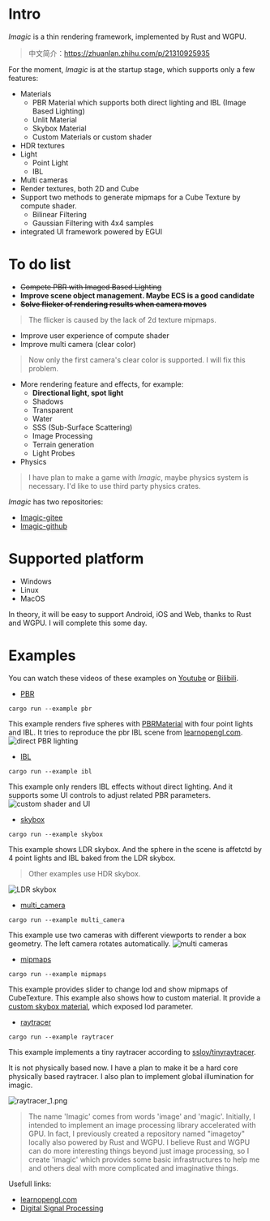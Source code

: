 # Intro
*Imagic* is a thin rendering framework, implemented by Rust and WGPU.
> 中文简介：https://zhuanlan.zhihu.com/p/21310925935

For the moment, *Imagic* is at the startup stage, which supports only a few features:
- Materials
    - PBR Material which supports both direct lighting and IBL (Image Based Lighting)
    - Unlit Material
    - Skybox Material
    - Custom Materials or custom shader
- HDR textures
- Light
    - Point Light
    - IBL
- Multi cameras
- Render textures, both 2D and Cube
- Support two methods to generate mipmaps for a Cube Texture by compute shader.
    - Bilinear Filtering
    - Gaussian Filtering with 4x4 samples
- integrated UI framework powered by EGUI

# To do list
- ~~Compete PBR with Imaged Based Lighting~~
- **Improve scene object management. Maybe ECS is a good candidate**
- ~~**Solve flicker of rendering results when camera moves**~~
> The flicker is caused by the lack of 2d texture mipmaps.
- Improve user experience of compute shader
- Improve multi camera (clear color)
> Now only the first camera's clear color is supported. I will fix this problem.
- More rendering feature and effects, for example:
    - **Directional light, spot light**
    - Shadows
    - Transparent
    - Water
    - SSS (Sub-Surface Scattering)
    - Image Processing
    - Terrain generation
    - Light Probes
- Physics
> I have plan to make a game with *Imagic*, maybe physics system is necessary. I'd like to use third party physics crates.

*Imagic* has two repositories:
- [Imagic-gitee](https://gitee.com/computergraphics/imagic)
- [Imagic-github](https://github.com/cgdog/imagic)

# Supported platform
- Windows
- Linux
- MacOS

In theory, it will be easy to support Android, iOS and Web, thanks to Rust and WGPU. I will complete this some day.

# Examples
You can watch these videos of these examples on [Youtube](https://www.youtube.com/watch?v=IbN8F0Dl8Yk&list=PLTnkZwAEijdJPh3AwY7dxzEqH47MjslDh&index=2) or [Bilibili](https://space.bilibili.com/31428391/upload/video).
- [PBR](examples/pbr.rs)
```shell
cargo run --example pbr
```
This example renders five spheres with [PBRMaterial](src/material/pbr_material.rs) with four point lights and IBL. It tries to reproduce the pbr IBL scene from [learnopengl.com](https://learnopengl.com/PBR/IBL/Specular-IBL).
![direct PBR lighting](./assets/pbr/pbr_demo.jpeg)

- [IBL](examples/ibl.rs)
```shell
cargo run --example ibl
```
This example only renders IBL effects without direct lighting. And it supports some UI controls to adjust related PBR parameters.
![custom shader and UI](./assets/pbr/ibl_demo.jpeg)

- [skybox](examples/skybox.rs)
```shell
cargo run --example skybox
```
This example shows LDR skybox. And the sphere in the scene is affetctd by 4 point lights and IBL baked from the LDR skybox.
> Other examples use HDR skybox.

![LDR skybox](./assets/pbr/ldr_skybox.jpeg)

- [multi_camera](examples/multi_camera.rs)
```shell
cargo run --example multi_camera
```
This example use two cameras with different viewports to render a box geometry. The left camera rotates automatically.
![multi cameras](./assets/pbr/multi_camera.jpeg)

- [mipmaps](examples/mipmaps.rs)
```shell
cargo run --example mipmaps
```
This example provides slider to change lod and show mipmaps of CubeTexture.
This example also shows how to custom material. It provide a [custom skybox material](examples/common//materials/custom_skybox_material.rs), which exposed lod parameter.

- [raytracer](examples/raytracer.rs)
```shell
cargo run --example raytracer
```
This example implements a tiny raytracer according to [ssloy/tinyraytracer](https://github.com/ssloy/tinyraytracer).

It is not physically based now. I have a plan to make it be a hard core physically based raytracer. I also plan to implement global illumination for imagic.

![raytracer_1.png](./assets/raytracer/raytracer_1.png)


> The name 'Imagic' comes from words 'image' and 'magic'. Initially, I intended to implement an image processing library accelerated with GPU. In fact, I previously created a repository named "imagetoy" locally also powered by Rust and WGPU. I believe Rust and WGPU can do more interesting things beyond just image processing, so I create 'imagic' which provides some basic infrastructures to help me and others deal with more complicated and imaginative things.

Usefull links:
- [learnopengl.com](https://learnopengl.com/)
- [Digital Signal Processing](https://songho.ca/dsp/index.html)